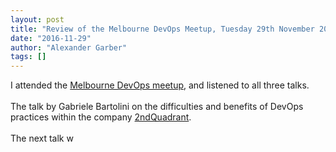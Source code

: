 ```yaml
---
layout: post
title: "Review of the Melbourne DevOps Meetup, Tuesday 29th November 2016"
date: "2016-11-29"
author: "Alexander Garber"
tags: []
---
```


<div dir="ltr" style="text-align: left;" trbidi="on">I attended the <a href="https://www.meetup.com/devops-melbourne/events/226944195/" target="_blank">Melbourne DevOps meetup</a>, and listened to all three talks.<br><br>The talk by Gabriele
      Bartolini on the difficulties and benefits of DevOps practices within the company <a href="http://2ndquadrant.com/" target="_blank">2ndQuadrant</a>.<br><br>The next talk w</div>